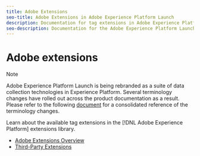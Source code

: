 ```yaml
---
title: Adobe Extensions
seo-title: Adobe Extensions in Adobe Experience Platform Launch
description: Documentation for tag extensions in Adobe Experience Platform.
seo-description: Documentation for the Adobe Experience Platform Launch Extensions provided by Adobe solutions.
---
```

# Adobe extensions

>[!NOTE]
>
>Adobe Experience Platform Launch is being rebranded as a suite of data collection technologies in Experience Platform. Several terminology changes have rolled out across the product documentation as a result. Please refer to the following [document](../../launch-term-updates.md) for a consolidated reference of the terminology changes.

Learn about the available tag extensions in the [!DNL Adobe Experience Platform] extensions library.

* [Adobe Extensions Overview](/help/extension-reference/web/overview.md)
* [Third-Party Extensions](/help/extension-reference/3rd-party-extensions.md)

